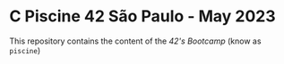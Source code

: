 # C Piscine 42 São Paulo - May 2023
This repository contains the content of the *42's Bootcamp* (know as `piscine`)
